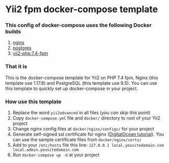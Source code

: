 # Yii2 fpm docker-compose template

### This config of docker-compose uses the following Docker builds
1. [nginx](https://registry.hub.docker.com/_/nginx)
2. [postgres](https://registry.hub.docker.com/_/postgres)
3. [yii2-php:7.4-fpm](https://registry.hub.docker.com/r/yiisoftware/yii2-php)

### That it is
This is the docker-compose template for Yii2 on PHP 7.4 fpm, Nginx (this template use 1.17.8) and PostgreSQL (this template use 9.5).
You can use this template to quickly set up docker-compose in your project.

### How use this template
1. Replace the word `yii2advanced` in all files (_you can skip this point_)
2. Copy `docker-compose.yml` file and `docker/` directory to root of your Yii2 project
3. Change nginx config files at `docker/nginx/configs/` for your project
4. Generate self-signed ssl certificate for nginx ([DigitalOcean tutorial](https://www.digitalocean.com/community/tutorials/how-to-create-a-self-signed-ssl-certificate-for-nginx-in-ubuntu-18-04)).
You can use the sample certificate files from `docker/nginx/certs/`
5. Add to your `/etc/hosts` file this line: `127.0.0.1 local.yousitedomain.com local.admin.yousitedomain.com`
6. Run `docker-compose up -d` at your project
